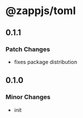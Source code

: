 # @zappjs/toml

## 0.1.1

### Patch Changes

- fixes package distribution

## 0.1.0

### Minor Changes

- init
